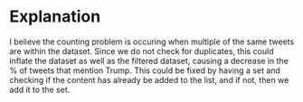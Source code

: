 # Explanation

I believe the counting problem is occuring when multiple of the same tweets are within the dataset. 
Since we do not check for duplicates, this could inflate the dataset as well as the filtered dataset, causing a decrease in the % of tweets that mention Trump.
This could be fixed by having a set and checking if the content has already be added to the list, and if not, then we add it to the set.